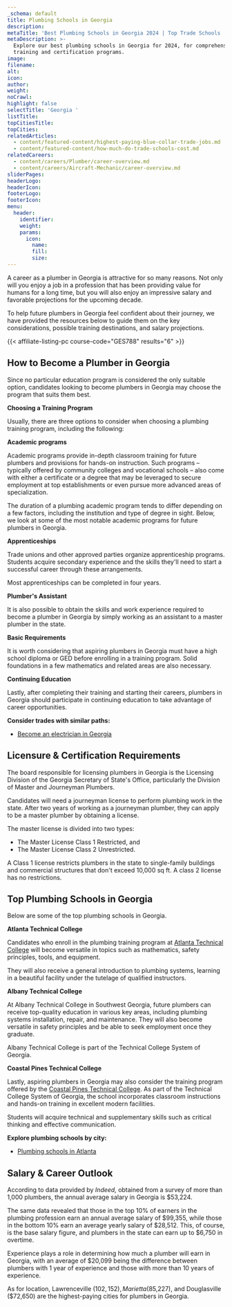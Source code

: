 ```yaml
---
_schema: default
title: Plumbing Schools in Georgia
description:
metaTitle: 'Best Plumbing Schools in Georgia 2024 | Top Trade Schools '
metaDescription: >-
  Explore our best plumbing schools in Georgia for 2024, for comprehensive
  training and certification programs.
image:
filename:
alt:
icon:
author:
weight:
noCrawl:
highlight: false
selectTitle: 'Georgia '
listTitle:
topCitiesTitle:
topCities:
relatedArticles:
  - content/featured-content/highest-paying-blue-collar-trade-jobs.md
  - content/featured-content/how-much-do-trade-schools-cost.md
relatedCareers:
  - content/careers/Plumber/career-overview.md
  - content/careers/Aircraft-Mechanic/career-overview.md
sliderPages:
headerLogo:
headerIcon:
footerLogo:
footerIcon:
menu:
  header:
    identifier:
    weight:
    params:
      icon:
        name:
        fill:
        size:
---
```

A career as a plumber in Georgia is attractive for so many reasons. Not only will you enjoy a job in a profession that has been providing value for humans for a long time, but you will also enjoy an impressive salary and favorable projections for the upcoming decade.

To help future plumbers in Georgia feel confident about their journey, we have provided the resources below to guide them on the key considerations, possible training destinations, and salary projections.

{{< affiliate-listing-pc course-code="GES788" results="6" >}}

## **How to Become a Plumber in Georgia**

Since no particular education program is considered the only suitable option, candidates looking to become plumbers in Georgia may choose the program that suits them best.

**Choosing a Training Program**

Usually, there are three options to consider when choosing a plumbing training program, including the following:

**Academic programs**

Academic programs provide in-depth classroom training for future plumbers and provisions for hands-on instruction. Such programs – typically offered by community colleges and vocational schools – also come with either a certificate or a degree that may be leveraged to secure employment at top establishments or even pursue more advanced areas of specialization.

The duration of a plumbing academic program tends to differ depending on a few factors, including the institution and type of degree in sight. Below, we look at some of the most notable academic programs for future plumbers in Georgia.

**Apprenticeships**

Trade unions and other approved parties organize apprenticeship programs. Students acquire secondary experience and the skills they'll need to start a successful career through these arrangements.

Most apprenticeships can be completed in four years.

**Plumber's Assistant**

It is also possible to obtain the skills and work experience required to become a plumber in Georgia by simply working as an assistant to a master plumber in the state.

**Basic Requirements**

It is worth considering that aspiring plumbers in Georgia must have a high school diploma or GED before enrolling in a training program. Solid foundations in a few mathematics and related areas are also necessary.

**Continuing Education**

Lastly, after completing their training and starting their careers, plumbers in Georgia should participate in continuing education to take advantage of career opportunities.

**Consider trades with similar paths:**

* [Become an electrician in Georgia](https://toptradeschools.com/near-you/electrician/georgia/)

## **Licensure & Certification Requirements**

The board responsible for licensing plumbers in Georgia is the Licensing Division of the Georgia Secretary of State's Office, particularly the Division of Master and Journeyman Plumbers.

Candidates will need a journeyman license to perform plumbing work in the state. After two years of working as a journeyman plumber, they can apply to be a master plumber by obtaining a license.

The master license is divided into two types:

* The Master License Class 1 Restricted, and
* The Master License Class 2 Unrestricted.

A Class 1 license restricts plumbers in the state to single-family buildings and commercial structures that don't exceed 10,000 sq ft. A class 2 license has no restrictions.

## **Top Plumbing Schools in Georgia**

Below are some of the top plumbing schools in Georgia.

**Atlanta Technical College**

Candidates who enroll in the plumbing training program at [Atlanta Technical College](https://atlantatech.edu/programs/industrial-technology/) will become versatile in topics such as mathematics, safety principles, tools, and equipment.

They will also receive a general introduction to plumbing systems, learning in a beautiful facility under the tutelage of qualified instructors.

**Albany Technical College**

At Albany Technical College in Southwest Georgia, future plumbers can receive top-quality education in various key areas, including plumbing systems installation, repair, and maintenance. They will also become versatile in safety principles and be able to seek employment once they graduate.

Albany Technical College is part of the Technical College System of Georgia.

**Coastal Pines Technical College**

Lastly, aspiring plumbers in Georgia may also consider the training program offered by the [Coastal Pines Technical College](https://coastalpines.edu/economic-development/continuing-education/industry-trades/plumbing-technician). As part of the Technical College System of Georgia, the school incorporates classroom instructions and hands-on training in excellent modern facilities.

Students will acquire technical and supplementary skills such as critical thinking and effective communication.

**Explore plumbing schools by city:**

* [Plumbing schools in Atlanta](https://toptradeschools.com/near-you/plumber/georgia/atlanta)

## **Salary & Career Outlook**

According to data provided by *Indeed,* obtained from a survey of more than 1,000 plumbers, the annual average salary in Georgia is $53,224.

The same data revealed that those in the top 10% of earners in the plumbing profession earn an annual average salary of $99,355, while those in the bottom 10% earn an average yearly salary of $28,512. This, of course, is the base salary figure, and plumbers in the state can earn up to $6,750 in overtime.

Experience plays a role in determining how much a plumber will earn in Georgia, with an average of $20,099 being the difference between plumbers with 1 year of experience and those with more than 10 years of experience.

As for location, Lawrenceville ($102,152), Marietta ($85,227), and Douglasville ($72,650) are the highest-paying cities for plumbers in Georgia.